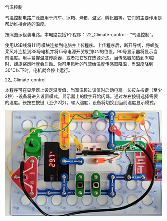 气温控制

气温控制电路广泛应用于汽车、冰箱、烤箱、温室、孵化器等。它们的主要作用是帮助维持合适的温度。

按照图示组装电路。本电路包括1个程序：
22_Climate-control - “气温控制”。

使用USB线将111号模块连接到电脑并上传程序。上传程序后，断开导线，将螺旋桨风叶连接到38号电机并将15号电源开关拨到ON的位置。90号显示器将显示当前温度。用手紧握温度传感器，或者把它放在热源旁边。当传感器加热到30度时，螺旋桨风叶就会启动。你可用风叶的气流给温度传感器降温，当温度降到30°C以下时，电机就会停止运行。

22_ Climate-control

本程序可在显示器上设定温度值，当室温超过该值时启动电扇。长按左按键（至少2秒）-设备将进入设置模式，显示器上的数字开始闪烁。通过左右按键选择需要的温度。长按左按键（至少2秒），输入温度，设备将切换到当前温度显示模式。

![](113p1.jpg)